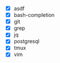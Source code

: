 - [x] asdf
- [x] bash-completion
- [x] git
- [x] grep
- [x] jq
- [x] postgresql
- [x] tmux
- [x] vim
